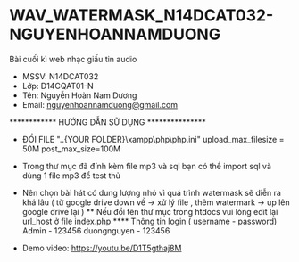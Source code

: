 # WAV_WATERMASK_N14DCAT032-NGUYENHOANNAMDUONG
Bài cuối kì web nhạc giấu tin audio
+ MSSV: N14DCAT032
+ Lớp: D14CQAT01-N
+ Tên: Nguyễn Hoàn Nam Dương
+ Email: nguyenhoannamduong@gmail.com

************ HƯỚNG DẪN SỮ DỤNG ***************
- ĐỔI FILE "..{YOUR FOLDER}\xampp\php\php.ini"
	upload_max_filesize = 50M
	post_max_size=100M
	
- Trong thư mục đã đính kèm file mp3 và sql bạn có thể import sql và dùng 1 file mp3 để test thử
- Nên chọn bài hát có dung lượng nhỏ vì quá trình watermask sẽ diễn ra khá lâu ( từ google drive down về -> xử lý file , thêm watermark -> up lên google drive lại ) 
** Nếu đổi tên thư mục trong htdocs vui lòng edit lại url_host ở file index.php
**** Thông tin login ( username - password)
Admin -  123456
duongnguyen - 123456
- Demo video: https://youtu.be/D1T5gthaj8M
